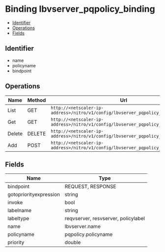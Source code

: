 # Binding lbvserver_pqpolicy_binding

- [Identifier](#identifier)
- [Operations](#operations)
- [Fields](#fields)

## Identifier

- name
- policyname
- bindpoint

## Operations

| Name | Method | Url |
|----|----|----|
| List | GET | `http://<netscaler-ip-address>/nitro/v1/config/lbvserver_pqpolicy_binding` |
| Get | GET | `http://<netscaler-ip-address>/nitro/v1/config/lbvserver_pqpolicy_binding/<name>` |
| Delete | DELETE | `http://<netscaler-ip-address>/nitro/v1/config/lbvserver_pqpolicy_binding/<name>` |
| Add | POST | `http://<netscaler-ip-address>/nitro/v1/config/lbvserver_pqpolicy_binding` |

## Fields

| Name | Type |
|----|----|
| bindpoint | REQUEST, RESPONSE |
| gotopriorityexpression | string |
| invoke | bool |
| labelname | string |
| labeltype | reqvserver, resvserver, policylabel |
| name | lbvserver.name |
| policyname | pqpolicy.policyname |
| priority | double |

